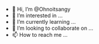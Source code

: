 - 👋 Hi, I’m @Ohnoitsangy
- 👀 I’m interested in ...
- 🌱 I’m currently learning ...
- 💞️ I’m looking to collaborate on ...
- 📫 How to reach me ...

<!---
Ohnoitsangy/Ohnoitsangy is a ✨ special ✨ repository because its `README.md` (this file) appears on your GitHub profile.
You can click the Preview link to take a look at your changes.
--->
